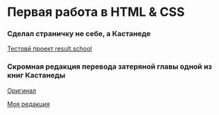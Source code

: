 # Первая работа в HTML & CSS

### Сделал страничку не себе, а Кастанеде

[Тестовй проект result.school](https://usawa0.github.io/test_site/)

### Скромная редакция перевода затеряной главы одной из книг Кастанеды

[Оригинал](http://www.lib.ru/KASTANEDA/kast6bis.txt)

[Моя редакция](https://usawa0.github.io/test_site/index-the_eagle's_gift.html)
